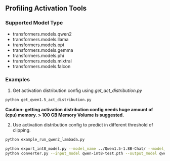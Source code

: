 ## Profiling Activation Tools

### Supported Model Type
- transformers.models.qwen2
- transformers.models.llama
- transformers.models.opt
- transformers.models.gemma
- transformers.models.phi
- transformers.models.mixtral
- transformers.models.falcon

### Examples
1. Get activation distribution config using *get_act_distribution.py*
```bash
python get_qwen1.5_act_distribution.py
```
**Caution: getting activation distribution config needs huge amount of (cpu) memory. > 100 GB Memory Volume is suggested.**

2. Use activation distribution config to predict in different threshold of clipping.
```bash
python example_run_qwen2_lambada.py
```

```bash
python export_int8_model.py --model_name ../Qwen1.5-1.8B-Chat/ --model_type qwen1 --scale_file ./qwen1.5-1.8b_act_scales_distribution.json --output_model qwen-int8-test.pth
python converter.py --input_model qwen-int8-test.pth --output_model qwen-i8-test.mllm
```